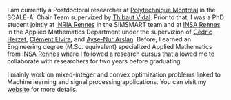 I am currently a Postdoctoral researcher at [Polytechnique Montréal](https://www.polymtl.ca) in the SCALE-AI Chair Team supervized by [Thibaut Vidal](https://w1.cirrelt.ca/~vidalt/en/home-thibaut-vidal.html).
Prior to that, I was a PhD student jointly at [INRIA Rennes](https://www.inria.fr/fr) in the SIMSMART team and at [INSA Rennes](https://www.groupe-insa.fr) in the Applied Mathematics Department under the supervizion of [Cédric Herzet](https://cherzet.github.io), [Clément Elvira](https://c-elvira.github.io), and [Ayse-Nur Arslan](https://aysnrarsln.github.io).
Before, I earned an Engineering degree (M.Sc. equivalent) specialized Applied Mathematics from [INSA Rennes](https://www.groupe-insa.fr) where I followed a research cursus that allowed me to collaborate with researchers for two years before graduating.

I mainly work on mixed-integer and convex optimization problems linked to Machine learning and signal processing applications. You can visit my [website](https://theoguyard.github.io) for more details.
